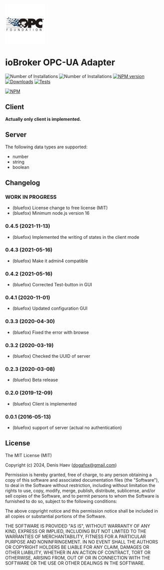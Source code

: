 ![Logo](admin/opcua.png)
# ioBroker OPC-UA Adapter

![Number of Installations](http://iobroker.live/badges/opcua-installed.svg) ![Number of Installations](http://iobroker.live/badges/opcua-stable.svg) [![NPM version](http://img.shields.io/npm/v/iobroker.opcua.svg)](https://www.npmjs.com/package/iobroker.opcua)
[![Downloads](https://img.shields.io/npm/dm/iobroker.opcua.svg)](https://www.npmjs.com/package/iobroker.opcua)
[![Tests](https://travis-ci.org/ioBroker/ioBroker.opcua.svg?branch=master)](https://travis-ci.org/ioBroker/ioBroker.opcua)

[![NPM](https://nodei.co/npm/iobroker.opcua.png?downloads=true)](https://nodei.co/npm/iobroker.opcua/)

## Client
**Actually only client is implemented.**

## Server
The following data types are supported:
- number
- string
- boolean

<!--
	Placeholder for the next version (at the beginning of the line):
	### **WORK IN PROGRESS**
-->
## Changelog
### **WORK IN PROGRESS**
* (bluefox) License change to free license (MIT)
* (bluefox) Minimum node.js version 16

### 0.4.5 (2021-11-13)
* (bluefox) Implemented the writing of states in the client mode

### 0.4.3 (2021-05-16)
* (bluefox) Make it admin4 compatible

### 0.4.2 (2021-05-16)
* (bluefox) Corrected Test-button in GUI

### 0.4.1 (2020-11-01)
* (bluefox) Updated configuration GUI

### 0.3.3 (2020-04-30)
* (bluefox) Fixed the error with browse

### 0.3.2 (2020-03-19)
* (bluefox) Checked the UUID of server

### 0.2.3 (2020-03-08)
* (bluefox) Beta release

### 0.2.0 (2019-12-09)
* (bluefox) Client is implemented

### 0.0.1 (2016-05-13)
* (bluefox) support of server (actual no authentication)

## License
The MIT License (MIT)

Copyright (c) 2024, Denis Haev (dogafox@gmail.com)

Permission is hereby granted, free of charge, to any person obtaining a copy
of this software and associated documentation files (the "Software"), to deal
in the Software without restriction, including without limitation the rights
to use, copy, modify, merge, publish, distribute, sublicense, and/or sell
copies of the Software, and to permit persons to whom the Software is
furnished to do so, subject to the following conditions:

The above copyright notice and this permission notice shall be included in all
copies or substantial portions of the Software.

THE SOFTWARE IS PROVIDED "AS IS", WITHOUT WARRANTY OF ANY KIND, EXPRESS OR
IMPLIED, INCLUDING BUT NOT LIMITED TO THE WARRANTIES OF MERCHANTABILITY,
FITNESS FOR A PARTICULAR PURPOSE AND NONINFRINGEMENT. IN NO EVENT SHALL THE
AUTHORS OR COPYRIGHT HOLDERS BE LIABLE FOR ANY CLAIM, DAMAGES OR OTHER
LIABILITY, WHETHER IN AN ACTION OF CONTRACT, TORT OR OTHERWISE, ARISING FROM,
OUT OF OR IN CONNECTION WITH THE SOFTWARE OR THE USE OR OTHER DEALINGS IN THE
SOFTWARE.



